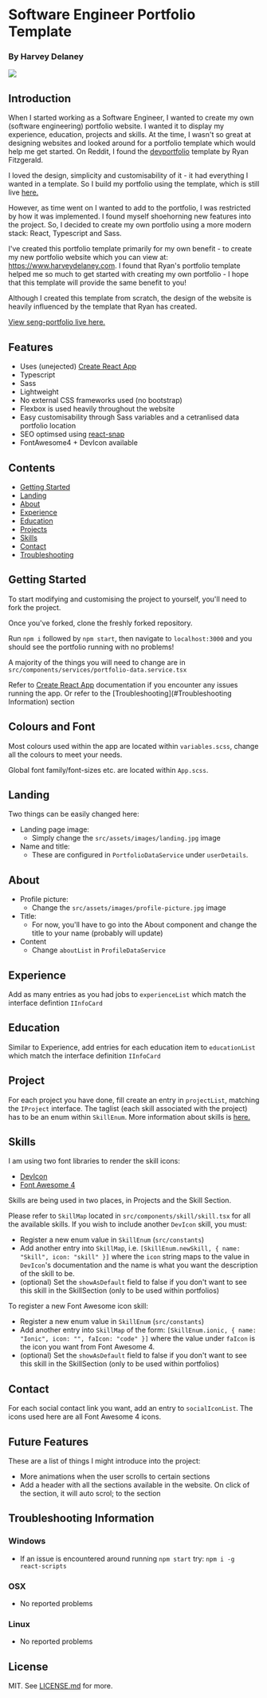 # Software Engineer Portfolio Template
### By Harvey Delaney
![](https://i.imgur.com/sUdc6c4.gif)
## Introduction
When I started working as a Software Engineer, I wanted to create my own (software engineering) portfolio website. I wanted it to display my experience, education, projects and skills. At the time, I wasn't so great at designing websites and looked around for a portfolio template which would help me get started. On Reddit, I found the [devportfolio](https://github.com/RyanFitzgerald/devportfolio) template by Ryan Fitzgerald.

I loved the design, simplicity and customisability of it - it had everything I wanted in a template. So I build my portfolio using the template, which is still live [here.](https://www.harveydelaney.com/old-portfolio)

However, as time went on I wanted to add to the portfolio, I was restricted by how it was implemented. I found myself shoehorning new features into the project. So, I decided to create my own portfolio using a more modern stack: React, Typescript and Sass. 

I've created this portfolio template primarily for my own benefit - to create my new portfolio website which you can view at: https://www.harveydelaney.com. I found that Ryan's portfolio template helped me so much to get started with creating my own portfolio - I hope that this template will provide the same benefit to you!

Although I created this template from scratch, the design of the website is heavily influenced by the template that Ryan has created.

[View seng-portfolio live here.](https://www.harveydelaney.com/seng-portfolio)

## Features
- Uses (unejected) [Create React App](https://github.com/facebook/create-react-app)
- Typescript
- Sass
- Lightweight
- No external CSS frameworks used (no bootstrap)
- Flexbox is used heavily throughout the website
- Easy customisability through Sass variables and a cetranlised data portfolio location
- SEO optimsed using [react-snap](https://github.com/stereobooster/react-snap)
- FontAwesome4 + DevIcon available

## Contents
- [Getting Started](#getting-started)
- [Landing](#landing)
- [About](#about)
- [Experience](#experience)
- [Education](#education)
- [Projects](#projects)
- [Skills](#skills)
- [Contact](#contact)
- [Troubleshooting](#troubleshooting-information)

## Getting Started
To start modifying and customising the project to yourself, you'll need to fork the project.

Once you've forked, clone the freshly forked repository.

Run `npm i` followed by `npm start`, then navigate to `localhost:3000` and you should see the portfolio running with no problems!

A majority of the things you will need to change are in `src/components/services/portfolio-data.service.tsx`

Refer to [Create React App](https://github.com/facebook/create-react-app) documentation if you encounter any issues running the app. Or refer to the [Troubleshooting](#Troubleshooting Information) section

## Colours and Font
Most colours used within the app are located within `variables.scss`, change all the colours to meet your needs. 

Global font family/font-sizes etc. are located within `App.scss`.

## Landing
Two things can be easily changed here:
- Landing page image:
    - Simply change the `src/assets/images/landing.jpg` image
- Name and title: 
    - These are configured in `PortfolioDataService` under `userDetails`.

## About
- Profile picture:
    - Change the `src/assets/images/profile-picture.jpg` image
- Title: 
    - For now, you'll have to go into the About component and change the title to your name (probably will update)
- Content
	- Change `aboutList` in `ProfileDataService`

## Experience
Add as many entries as you had jobs to `experienceList` which match the interface defintion `IInfoCard`

## Education
Similar to Experience, add entries for each education item to `educationList` which match the interface definition `IInfoCard`

## Project
For each project you have done, fill create an entry in `projectList`, matching the `IProject` interface. The taglist (each skill associated with the project) has to be an enum within `SkillEnum`. More information about skills is [here.](#Skills)

## Skills
I am using two font libraries to render the skill icons:
- [DevIcon](http://konpa.github.io/devicon/)
- [Font Awesome 4](https://fontawesome.com/v4.7.0/)

Skills are being used in two places, in Projects and the Skill Section.

Please refer to `SkillMap` located in `src/components/skill/skill.tsx` for all the available skills. If you wish to include another `DevIcon` skill, you must:
- Register a new enum value in `SkillEnum` (`src/constants`)
- Add another entry into `SkillMap`, i.e. `[SkillEnum.newSkill, { name: "Skill", icon: "skill" }]` where the `icon` string maps to the value in `DevIcon`'s documentation and the name is what you want the description of the skill to be.
- (optional) Set the `showAsDefault` field to false if you don't want to see this skill in the SkillSection (only to be used within portfolios)

To register a new Font Awesome icon skill:
- Register a new enum value in `SkillEnum` (`src/constants`)
- Add another entry into `SkillMap` of the form: `[SkillEnum.ionic, { name: "Ionic", icon: "", faIcon: "code" }]` where the value under `faIcon` is the icon you want from Font Awesome 4.
- (optional) Set the `showAsDefault` field to false if you don't want to see this skill in the SkillSection (only to be used within portfolios)

## Contact
For each social contact link you want, add an entry to `socialIconList`. The icons used here are all Font Awesome 4 icons.

## Future Features
These are a list of things I might introduce into the project:
- More animations when the user scrolls to certain sections
- Add a header with all the sections available in the website. On click of the section, it will auto scrol; to the section

## Troubleshooting Information
### Windows
- If an issue is encountered around running `npm start` try: `npm i -g react-scripts`

### OSX
 - No reported problems

### Linux
- No reported problems

## License
MIT. See [LICENSE.md](LICENSE.md) for more.
